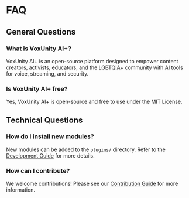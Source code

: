 # FAQ

## General Questions

### What is VoxUnity AI+?

VoxUnity AI+ is an open-source platform designed to empower content creators, activists, educators, and the LGBTQIA+ community with AI tools for voice, streaming, and security.

### Is VoxUnity AI+ free?

Yes, VoxUnity AI+ is open-source and free to use under the MIT License.

## Technical Questions

### How do I install new modules?

New modules can be added to the `plugins/` directory. Refer to the [Development Guide](contributing.md) for more details.

### How can I contribute?

We welcome contributions! Please see our [Contribution Guide](contributing.md) for more information.

